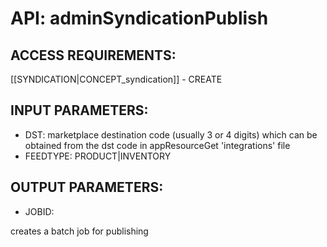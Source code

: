 # API: adminSyndicationPublish


## ACCESS REQUIREMENTS: ##
[[SYNDICATION|CONCEPT_syndication]] - CREATE


## INPUT PARAMETERS: ##
  * DST: marketplace destination code (usually 3 or 4 digits) which can be obtained from the dst code in appResourceGet 'integrations' file
  * FEEDTYPE: PRODUCT|INVENTORY

## OUTPUT PARAMETERS: ##
  * JOBID: 

creates a batch job for publishing
